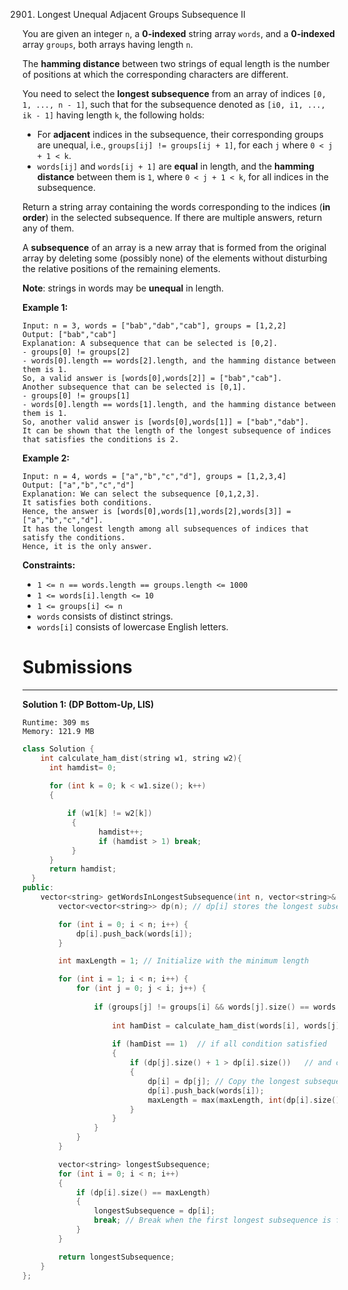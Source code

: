 2901. Longest Unequal Adjacent Groups Subsequence II

You are given an integer `n`, a **0-indexed** string array `words`, and a **0-indexed** array `groups`, both arrays having length `n`.

The **hamming distance** between two strings of equal length is the number of positions at which the corresponding characters are different.

You need to select the **longest subsequence** from an array of indices `[0, 1, ..., n - 1]`, such that for the subsequence denoted as `[i0, i1, ..., ik - 1]` having length `k`, the following holds:

* For **adjacent** indices in the subsequence, their corresponding groups are unequal, i.e., `groups[ij] != groups[ij + 1]`, for each `j` where `0 < j + 1 < k`.
* `words[ij]` and `words[ij + 1]` are **equal** in length, and the **hamming distance** between them is `1`, where `0 < j + 1 < k`, for all indices in the subsequence.

Return a string array containing the words corresponding to the indices (**in order**) in the selected subsequence. If there are multiple answers, return any of them.

A **subsequence** of an array is a new array that is formed from the original array by deleting some (possibly none) of the elements without disturbing the relative positions of the remaining elements.

**Note**: strings in words may be **unequal** in length.

 

**Example 1:**
```
Input: n = 3, words = ["bab","dab","cab"], groups = [1,2,2]
Output: ["bab","cab"]
Explanation: A subsequence that can be selected is [0,2].
- groups[0] != groups[2]
- words[0].length == words[2].length, and the hamming distance between them is 1.
So, a valid answer is [words[0],words[2]] = ["bab","cab"].
Another subsequence that can be selected is [0,1].
- groups[0] != groups[1]
- words[0].length == words[1].length, and the hamming distance between them is 1.
So, another valid answer is [words[0],words[1]] = ["bab","dab"].
It can be shown that the length of the longest subsequence of indices that satisfies the conditions is 2.  
```

**Example 2:**
```
Input: n = 4, words = ["a","b","c","d"], groups = [1,2,3,4]
Output: ["a","b","c","d"]
Explanation: We can select the subsequence [0,1,2,3].
It satisfies both conditions.
Hence, the answer is [words[0],words[1],words[2],words[3]] = ["a","b","c","d"].
It has the longest length among all subsequences of indices that satisfy the conditions.
Hence, it is the only answer.
```

**Constraints:**

* `1 <= n == words.length == groups.length <= 1000`
* `1 <= words[i].length <= 10`
* `1 <= groups[i] <= n`
* `words` consists of distinct strings.
* `words[i]` consists of lowercase English letters.

# Submissions
---
**Solution 1: (DP Bottom-Up, LIS)**
```
Runtime: 309 ms
Memory: 121.9 MB
```
```c++
class Solution {
    int calculate_ham_dist(string w1, string w2){
      int hamdist= 0;
      
      for (int k = 0; k < w1.size(); k++)
      {

          if (w1[k] != w2[k])
           {
                 hamdist++;
                 if (hamdist > 1) break;
           }
      }
      return hamdist;
  }
public:
    vector<string> getWordsInLongestSubsequence(int n, vector<string>& words, vector<int>& groups) {
        vector<vector<string>> dp(n); // dp[i] stores the longest subsequence ending at index i

        for (int i = 0; i < n; i++) {
            dp[i].push_back(words[i]);
        }

        int maxLength = 1; // Initialize with the minimum length

        for (int i = 1; i < n; i++) {
            for (int j = 0; j < i; j++) {
                
                if (groups[j] != groups[i] && words[j].size() == words[i].size()) {  // checking the condition given in problem
                    
                    int hamDist = calculate_ham_dist(words[i], words[j]);
                
                    if (hamDist == 1)  // if all condition satisfied
                    {           
                        if (dp[j].size() + 1 > dp[i].size())   // and check whether from this index you are getting max length subsequence
                        {   
                            dp[i] = dp[j]; // Copy the longest subsequence found so far  
                            dp[i].push_back(words[i]);
                            maxLength = max(maxLength, int(dp[i].size()));
                        }
                    }
                }
            }
        }

        vector<string> longestSubsequence;
        for (int i = 0; i < n; i++) 
        {
            if (dp[i].size() == maxLength) 
            {             
                longestSubsequence = dp[i];
                break; // Break when the first longest subsequence is found
            }
        }

        return longestSubsequence;
    }
};
```

